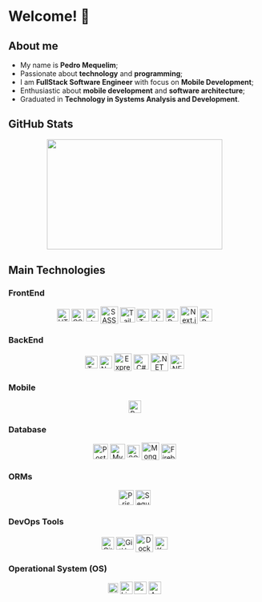 # Welcome! 👋

## About me
<div>
  <ul>
    <li>My name is <b>Pedro Mequelim</b>;</li>
    <li>Passionate about <b>technology</b> and <b>programming</b>;</li>
    <li>I am <b>FullStack Software Engineer</b> with focus on <b>Mobile Development</b>;</li>
    <li>Enthusiastic about <b>mobile development</b> and <b>software architecture</b>;</li>
    <li>Graduated in <b>Technology in Systems Analysis and Development</b>.</li>
  </ul>
</div>

## GitHub Stats

<div align="center">
  <img
    height="220rem"
    width="350rem"
    src="https://github-profile-summary-cards.vercel.app/api/cards/most-commit-language?username=phms02&theme=github_dark"
  />
</div>

## Main Technologies

### FrontEnd

<div align="center">
  <img alt="HTML" align="center" height="25" width="25" src="https://cdn.jsdelivr.net/gh/devicons/devicon@latest/icons/html5/html5-original.svg" />
  <img alt="CSS" align="center" height="25" width="25" src="https://cdn.jsdelivr.net/gh/devicons/devicon@latest/icons/css3/css3-original.svg" />
  <img alt="styled-components" align="center" height="25" width="25" src="https://skillicons.dev/icons?i=styledcomponents" />
  <img alt="SASS" align="center" height="35" width="35" src="https://cdn.jsdelivr.net/gh/devicons/devicon@latest/icons/sass/sass-original.svg" />
  <img alt="Tailwind CSS" align="center" height="30" width="30" src="https://cdn.jsdelivr.net/gh/devicons/devicon@latest/icons/tailwindcss/tailwindcss-original.svg" />
  <img alt="TypeScript" align="center" height="25" width="25" src="https://cdn.jsdelivr.net/gh/devicons/devicon@latest/icons/typescript/typescript-original.svg" />
  <img alt="JavaScript" align="center" height="25" width="25" src="https://cdn.jsdelivr.net/gh/devicons/devicon@latest/icons/javascript/javascript-original.svg" />
  <!-- <img alt="Angular" align="center" height="25" width="25" src="https://cdn.jsdelivr.net/gh/devicons/devicon@latest/icons/angularjs/angularjs-original.svg" /> -->
  <img alt="React.js" align="center" height="25" width="25" src="https://cdn.jsdelivr.net/gh/devicons/devicon@latest/icons/react/react-original.svg" />
  <img alt="Next.js" align="center" height="35" width="35" src="https://cdn.jsdelivr.net/gh/devicons/devicon@latest/icons/nextjs/nextjs-original-wordmark.svg" />
  <img alt="Redux.js" align="center" height="25" width="25" src="https://cdn.jsdelivr.net/gh/devicons/devicon@latest/icons/redux/redux-original.svg" />
</div>

### BackEnd

<div align="center">
  <!-- <img alt="Golang" align="center" height="35" width="35" src="https://cdn.jsdelivr.net/gh/devicons/devicon@latest/icons/go/go-original-wordmark.svg" /> -->
  <img alt="TypeScript" align="center" height="25" width="25" src="https://cdn.jsdelivr.net/gh/devicons/devicon@latest/icons/typescript/typescript-original.svg" />
  <img alt="Node.js" align="center" height="25" width="25" src="https://cdn.jsdelivr.net/gh/devicons/devicon@latest/icons/nodejs/nodejs-original.svg" />
  <img alt="Express.js" align="center" height="35" width="35" src="https://cdn.jsdelivr.net/gh/devicons/devicon@latest/icons/express/express-original.svg" />
  <!-- <img alt="NestJS" align="center" height="25" width="25" src="https://cdn.jsdelivr.net/gh/devicons/devicon@latest/icons/nestjs/nestjs-original.svg" />
  <img alt="Fastify" align="center" height="35" width="35" src="https://cdn.jsdelivr.net/gh/devicons/devicon@latest/icons/fastify/fastify-original.svg" /> -->
  <!-- <img alt="Python" align="center" height="30" width="30" src="https://cdn.jsdelivr.net/gh/devicons/devicon@latest/icons/python/python-original.svg" />
  <img alt="Django" align="center" height="25" width="25" src="https://cdn.jsdelivr.net/gh/devicons/devicon@latest/icons/django/django-plain.svg" />
  <img alt="Flask" align="center" height="30" width="30" src="https://cdn.jsdelivr.net/gh/devicons/devicon@latest/icons/flask/flask-original.svg" />
  <img alt="FastAPI" align="center" height="25" width="25" src="https://cdn.jsdelivr.net/gh/devicons/devicon@latest/icons/fastapi/fastapi-original.svg" /> -->
  <img alt="C#" align="center" height="30" width="30" src="https://cdn.jsdelivr.net/gh/devicons/devicon@latest/icons/csharp/csharp-original.svg" />
  <img alt=".NET" align="center" height="35" width="35" src="https://cdn.jsdelivr.net/gh/devicons/devicon@latest/icons/dot-net/dot-net-original.svg" />
  <img alt=".NET Core" align="center" height="28" width="28" src="https://cdn.jsdelivr.net/gh/devicons/devicon@latest/icons/dotnetcore/dotnetcore-original.svg" />
  <!-- <img alt="Java" align="center" height="35" width="35" src="https://cdn.jsdelivr.net/gh/devicons/devicon@latest/icons/java/java-original.svg" />
  <img alt="Spring Boot" align="center" height="25" width="25" src="https://cdn.jsdelivr.net/gh/devicons/devicon@latest/icons/spring/spring-original.svg" />
  <img alt="Maven" align="center" height="35" width="35" src="https://cdn.jsdelivr.net/gh/devicons/devicon@latest/icons/maven/maven-original.svg" /> -->
</div>

### Mobile

<div align="center">
  <img alt="React Native" align="center" height="25" width="25" src="https://cdn.jsdelivr.net/gh/devicons/devicon@latest/icons/react/react-original.svg" />
  <!-- <img alt="Dart" align="center" height="25" width="25" src="https://cdn.jsdelivr.net/gh/devicons/devicon@latest/icons/dart/dart-original.svg" /> -->
  <!-- <img alt="Flutter" align="center" height="25" width="25" src="https://cdn.jsdelivr.net/gh/devicons/devicon@latest/icons/flutter/flutter-original.svg" /> -->
  <!-- <img alt="Kotlin" align="center" height="25" width="25" src="https://cdn.jsdelivr.net/gh/devicons/devicon@latest/icons/kotlin/kotlin-original.svg" /> -->
  <!-- <img alt="Swift" align="center" height="25" width="25" src="https://cdn.jsdelivr.net/gh/devicons/devicon@latest/icons/swift/swift-original.svg" /> -->
</div>

<!-- ### API

<div align="center">
  <img alt="GraphQL" align="center" height="35" width="35" src="https://cdn.jsdelivr.net/gh/devicons/devicon@latest/icons/graphql/graphql-plain.svg" />
</div> -->

### Database

<div align="center">
  <!-- <img alt="Oracle SQL" align="center" height="45" width="45" src="https://cdn.jsdelivr.net/gh/devicons/devicon@latest/icons/oracle/oracle-original.svg" /> -->
  <img alt="PostgreSQL" align="center" height="30" width="30" src="https://cdn.jsdelivr.net/gh/devicons/devicon@latest/icons/postgresql/postgresql-original.svg" />
  <img alt="MySQL" align="center" height="30" width="30" src="https://cdn.jsdelivr.net/gh/devicons/devicon@latest/icons/mysql/mysql-original.svg" />
  <img alt="SQL Server" align="center" height="25" width="25" src="https://cdn.jsdelivr.net/gh/devicons/devicon@latest/icons/microsoftsqlserver/microsoftsqlserver-original.svg" />
  <img alt="MongoDB" align="center" height="35" width="35" src="https://cdn.jsdelivr.net/gh/devicons/devicon@latest/icons/mongodb/mongodb-original.svg" />
  <!-- <img alt="Cassandra" align="center" height="35" width="35" src="https://cdn.jsdelivr.net/gh/devicons/devicon@latest/icons/cassandra/cassandra-original.svg" /> -->
  <!-- <img alt="Neo4J" align="center" height="50" width="45" src="https://cdn.jsdelivr.net/gh/devicons/devicon@latest/icons/neo4j/neo4j-original-wordmark.svg" /> -->
  <img alt="Firebase" align="center" height="30" width="30" src="https://cdn.jsdelivr.net/gh/devicons/devicon@latest/icons/firebase/firebase-original.svg" />
  <!-- <img alt="Redis" align="center" height="30" width="30" src="https://cdn.jsdelivr.net/gh/devicons/devicon@latest/icons/redis/redis-original.svg" /> -->
</div>

### ORMs

<div align="center">
  <img alt="Prisma" align="center" height="30" width="30" src="https://cdn.jsdelivr.net/gh/devicons/devicon@latest/icons/prisma/prisma-original.svg" />
  <img alt="Sequelize" align="center" height="30" width="30" src="https://cdn.jsdelivr.net/gh/devicons/devicon@latest/icons/sequelize/sequelize-original.svg" />
  <!-- <img alt="Hibernate" align="center" height="30" width="30" src="https://cdn.jsdelivr.net/gh/devicons/devicon@latest/icons/hibernate/hibernate-original.svg" /> -->
</div>

<!-- ### Software Testing -->

<!-- <div align="center"> -->
  <!-- <img alt="JUnit" align="center" height="40" width="40" src="https://cdn.jsdelivr.net/gh/devicons/devicon@latest/icons/junit/junit-original-wordmark.svg" /> -->
  <!-- <img alt="Selenium" align="center" height="25" width="25" src="https://cdn.jsdelivr.net/gh/devicons/devicon@latest/icons/selenium/selenium-original.svg" /> -->
  <!-- <img alt="Jest" align="center" height="35" width="35" src="https://cdn.jsdelivr.net/gh/devicons/devicon@latest/icons/jest/jest-plain.svg" /> -->
  <!-- <img alt="Cypress" align="center" height="35" width="35" src="https://cdn.jsdelivr.net/gh/devicons/devicon@latest/icons/cypressio/cypressio-original.svg" /> -->
<!-- </div> -->

<!-- ### Cloud & Hosting

<div align="center">
  <img alt="AWS" align="center" height="30" width="30" src="https://cdn.jsdelivr.net/gh/devicons/devicon@latest/icons/amazonwebservices/amazonwebservices-original-wordmark.svg" />
  <img alt="Azure" align="center" height="25" width="25" src="https://cdn.jsdelivr.net/gh/devicons/devicon@latest/icons/azure/azure-original.svg" />
  <img alt="Vercel" align="center" height="60" width="60" src="https://cdn.jsdelivr.net/gh/devicons/devicon@latest/icons/vercel/vercel-original-wordmark.svg" />
  <img alt="Heroku" align="center" height="28" width="28" src="https://cdn.jsdelivr.net/gh/devicons/devicon@latest/icons/heroku/heroku-original.svg" />
  <img alt="Netlify" align="center" height="60" width="60" src="https://cdn.jsdelivr.net/gh/devicons/devicon@latest/icons/netlify/netlify-original-wordmark.svg" />
</div> -->

### DevOps Tools

<div align="center">
  <img alt="Git" align="center" height="25" width="25" src="https://cdn.jsdelivr.net/gh/devicons/devicon@latest/icons/git/git-original.svg" />
  <img alt="GitHub" align="center" height="25" width="35" src="https://cdn.jsdelivr.net/gh/devicons/devicon@latest/icons/github/github-original.svg" />
  <img alt="Docker" align="center" height="35" width="35" src="https://cdn.jsdelivr.net/gh/devicons/devicon@latest/icons/docker/docker-original.svg" />
  <img alt="Kubernetes" align="center" height="25" width="25" src="https://cdn.jsdelivr.net/gh/devicons/devicon@latest/icons/kubernetes/kubernetes-original.svg" />
</div>

### Operational System (OS)

<div align="center">
  <img alt="Windows" align="center" height="20" width="20" src="https://cdn.jsdelivr.net/gh/devicons/devicon@latest/icons/windows11/windows11-original.svg" />
  <img alt="Linux" align="center" height="25" width="25" src="https://cdn.jsdelivr.net/gh/devicons/devicon@latest/icons/linux/linux-original.svg" />
  <img alt="macOS / iOS" align="center" height="25" width="25" src="https://cdn.jsdelivr.net/gh/devicons/devicon@latest/icons/apple/apple-original.svg" />
  <img alt="Android" align="center" height="25" width="25" src="https://cdn.jsdelivr.net/gh/devicons/devicon@latest/icons/android/android-plain.svg" />
</div>
